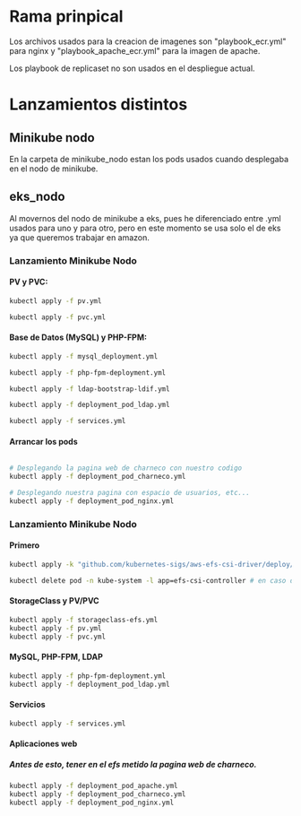 # Rama prinpical

Los archivos usados para la creacion de imagenes son "playbook_ecr.yml" para nginx y "playbook_apache_ecr.yml" para
la imagen de apache.

Los playbook de replicaset no son usados en el despliegue
actual.


# Lanzamientos distintos
## Minikube nodo
En la carpeta de minikube_nodo estan los pods usados cuando
desplegaba en el nodo de minikube.

## eks_nodo
Al movernos del nodo de minikube a eks, pues he diferenciado entre .yml usados para uno y para otro, pero en este momento
se usa solo el de eks ya que queremos trabajar en amazon.


### Lanzamiento Minikube Nodo

#### PV y PVC:
``` bash
kubectl apply -f pv.yml

kubectl apply -f pvc.yml
```

#### Base de Datos (MySQL) y PHP-FPM:
``` bash
kubectl apply -f mysql_deployment.yml

kubectl apply -f php-fpm-deployment.yml

kubectl apply -f ldap-bootstrap-ldif.yml

kubectl apply -f deployment_pod_ldap.yml

kubectl apply -f services.yml
```

#### Arrancar los pods
``` bash

# Desplegando la pagina web de charneco con nuestro codigo
kubectl apply -f deployment_pod_charneco.yml 

# Desplegando nuestra pagina con espacio de usuarios, etc...
kubectl apply -f deployment_pod_nginx.yml 
```

### Lanzamiento Minikube Nodo

#### Primero
``` bash
kubectl apply -k "github.com/kubernetes-sigs/aws-efs-csi-driver/deploy/kubernetes/overlays/stable/?ref=release-1.5"

kubectl delete pod -n kube-system -l app=efs-csi-controller # en caso de obtener errores en el "kubectl get pods -n kube-system"
```
#### StorageClass y PV/PVC
``` bash
kubectl apply -f storageclass-efs.yml
kubectl apply -f pv.yml
kubectl apply -f pvc.yml
```

#### MySQL, PHP-FPM, LDAP
``` bash
kubectl apply -f php-fpm-deployment.yml
kubectl apply -f deployment_pod_ldap.yml
```

#### Servicios
``` bash
kubectl apply -f services.yml
```

#### Aplicaciones web
##### Antes de esto, tener en el efs metido la pagina web de charneco.
``` bash
kubectl apply -f deployment_pod_apache.yml
kubectl apply -f deployment_pod_charneco.yml
kubectl apply -f deployment_pod_nginx.yml
```